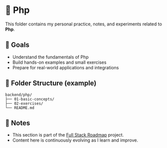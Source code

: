 # 📘 Php

This folder contains my personal practice, notes, and experiments related to **Php**.

## 🧠 Goals

- Understand the fundamentals of Php
- Build hands-on examples and small exercises
- Prepare for real-world applications and integrations

## 📂 Folder Structure (example)

```
backend/php/
├── 01-basic-concepts/
├── 02-exercises/
└── README.md
```

## 📌 Notes

- This section is part of the [Full Stack Roadmap](../..) project.
- Content here is continuously evolving as I learn and improve.

